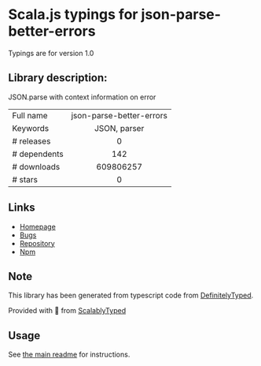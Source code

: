 
# Scala.js typings for json-parse-better-errors

Typings are for version 1.0

## Library description:
JSON.parse with context information on error

|                    |                 |
| ------------------ | :-------------: |
| Full name          | json-parse-better-errors |
| Keywords           | JSON, parser |
| # releases         | 0 |
| # dependents       | 142 |
| # downloads        | 609806257 |
| # stars            | 0 |

## Links
- [Homepage](https://github.com/zkat/json-parse-better-errors#readme)
- [Bugs](https://github.com/zkat/json-parse-better-errors/issues)
- [Repository](https://github.com/zkat/json-parse-better-errors)
- [Npm](https://www.npmjs.com/package/json-parse-better-errors)
    


## Note
This library has been generated from typescript code from [DefinitelyTyped](https://definitelytyped.org).

Provided with :purple_heart: from [ScalablyTyped](https://github.com/oyvindberg/ScalablyTyped)

## Usage
See [the main readme](../../readme.md) for instructions.


